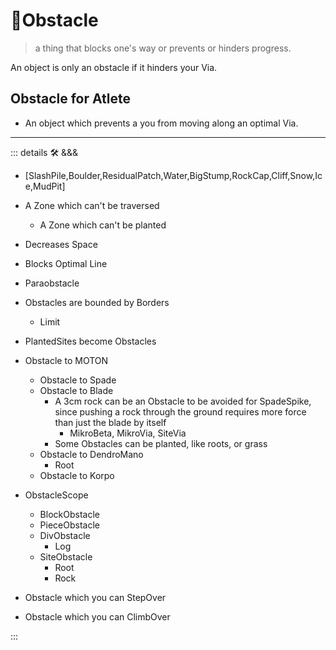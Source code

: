 # 🔻<via>Obstacle</via>

> a thing that blocks one's way or prevents or hinders progress.

An object is only an obstacle if it hinders your Via.

## Obstacle for Atlete

- An object which prevents a you from moving along an optimal Via.

---

<!-- =================================================== -->
<!-- =================================================== -->
<!-- =================================================== -->
<!-- =================================================== -->
<!-- =================================================== -->
::: details 🛠 <dev>&&&</dev>

- [SlashPile,Boulder,ResidualPatch,Water,BigStump,RockCap,Cliff,Snow,Ice,MudPit]
- A Zone which can't be traversed
    - A Zone which can't be planted
- Decreases Space
- Blocks Optimal Line
- Paraobstacle
- Obstacles are bounded by Borders
    - Limit
- PlantedSites become Obstacles

- Obstacle to MOTON
    - Obstacle to Spade
    - Obstacle to Blade
        - A 3cm rock can be an Obstacle to be avoided for SpadeSpike, since pushing a rock through the ground requires more force than just the blade by itself
            - MikroBeta, MikroVia, SiteVia
        - Some Obstacles can be planted, like roots, or grass
    - Obstacle to DendroMano
        - Root
    - Obstacle to Korpo

- ObstacleScope
    - BlockObstacle
    - PieceObstacle
    - DivObstacle
        - Log
    - SiteObstacle
        - Root
        - Rock

- Obstacle which you can StepOver
- Obstacle which you can ClimbOver

:::
